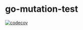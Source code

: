 # go-mutation-test

[![codecov](https://codecov.io/gh/guilhermocc/go-mutation-test/branch/main/graph/badge.svg?token=OSZX5GRFIL)](https://codecov.io/gh/guilhermocc/go-mutation-test)
